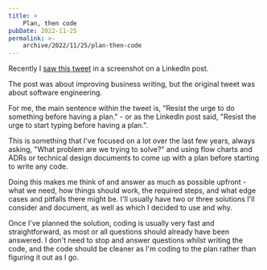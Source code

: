 ```yaml
---
title: >
    Plan, then code
pubDate: 2022-11-25
permalink: >-
    archive/2022/11/25/plan-then-code
---
```


Recently I [saw this tweet](https://twitter.com/OneJKMolina/status/1303047499238776832) in a screenshot on a LinkedIn post.

The post was about improving business writing, but the original tweet was about software engineering.

For me, the main sentence within the tweet is, "Resist the urge to do something before having a plan." - or as the LinkedIn post said, "Resist the urge to start typing before having a plan.".

This is something that I've focused on a lot over the last few years, always asking, "What problem are we trying to solve?" and using flow charts and ADRs or technical design documents to come up with a plan before starting to write any code.

Doing this makes me think of and answer as much as possible upfront - what we need, how things should work, the required steps, and what edge cases and pitfalls there might be. I'll usually have two or three solutions I'll consider and document, as well as which I decided to use and why.

Once I've planned the solution, coding is usually very fast and straightforward, as most or all questions should already have been answered. I don't need to stop and answer questions whilst writing the code, and the code should be cleaner as I'm coding to the plan rather than figuring it out as I go.
